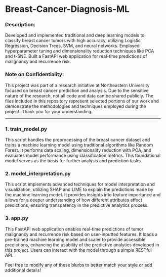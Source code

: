 # Breast-Cancer-Diagnosis-ML

### Description:
Developed and implemented traditional and deep learning models to classify breast cancer tumors with high accuracy, utilizing Logistic Regression, Decision Trees, SVM, and neural networks. Employed hyperparameter tuning and dimensionality reduction techniques like PCA and t-SNE. Built a FastAPI web application for real-time predictions of malignancy and recurrence risk.

### Note on Confidentiality:
This project was part of a research initiative at Northeastern University focused on breast cancer prediction and analysis. Due to the sensitive nature of the research, not all code and data can be shared publicly. The files included in this repository represent selected portions of our work and demonstrate the methodologies and techniques employed during the project. Thank you for your understanding.

---

### 1. **train_model.py**
This script handles the preprocessing of the breast cancer dataset and trains a machine learning model using traditional algorithms like Random Forest. It performs data scaling, dimensionality reduction with PCA, and evaluates model performance using classification metrics. This foundational model serves as the basis for further analysis and prediction tasks.

### 2. **model_interpretation.py**
This script implements advanced techniques for model interpretation and visualization, utilizing SHAP and LIME to explain the predictions made by the machine learning model. It provides insights into feature importance and allows for a deeper understanding of how different attributes affect predictions, ensuring transparency in the predictive analytics process.

### 3. **app.py**
This FastAPI web application enables real-time predictions of tumor malignancy and recurrence risk based on user-inputted features. It loads a pre-trained machine learning model and scaler to provide accessible predictions, enhancing the usability of the predictive analytics developed in this project. Users can interact with the model through a simple RESTful API.

Feel free to modify any of these blurbs to better match your style or add additional details!
